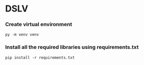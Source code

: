 ﻿# DSLV


### Create virtual environment 
```
py -m venv venv
```

### Install all the required libraries using requirements.txt 
```
pip install -r requirements.txt 
```
